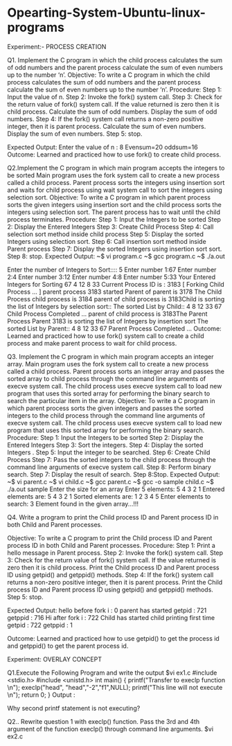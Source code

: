 # Opearting-System-Ubuntu-linux-programs

Experiment:- PROCESS CREATION

Q1. Implement the C program in which the child process calculates the sum of
odd numbers and the parent process calculate the sum of even numbers up
to the number ‘n’.
Objective:
To write a C program in which the child process calculates the sum of odd
numbers and the parent process calculate the sum of even numbers up to the
number ‘n’.
Procedure:
Step 1: Input the value of n.
Step 2: Invoke the fork() system call.
Step 3: Check for the return value of fork() system call. If the value returned is
zero then it is child process. Calculate the sum of odd numbers. Display the
sum of odd numbers.
Step 4: If the fork() system call returns a non-zero positive integer, then it is
parent process. Calculate the sum of even numbers. Display the sum of even
numbers.
Step 5: stop.

Expected Output:
Enter the value of n : 8
Evensum=20
oddsum=16
Outcome:
Learned and practiced how to use fork() to create child process.


Q2.Implement the C program in which main program accepts the integers to
be sorted Main program uses the fork system call to create a new process
called a child process. Parent process sorts the integers using insertion sort
and waits for child process using wait system call to sort the integers using
selection sort.
Objective:
To write a C program in which parent process sorts the given integers using
insertion sort and the child process sorts the integers using selection sort. The
parent process has to wait until the child process terminates.
Procedure:
Step 1: Input the Integers to be sorted
Step 2: Display the Entered Integers
Step 3: Create Child Process
Step 4: Call selection sort method inside child process
Step 5: Display the sorted Integers using selection sort.
Step 6: Call insertion sort method inside Parent process
Step 7: Display the sorted Integers using insertion sort sort.
Step 8: stop.
Expected Output:
~$ vi program.c
~$ gcc program.c
~$ ./a.out

Enter the number of Integers to Sort:::: 5
Enter number 1:67
Enter number 2:4
Enter number 3:12
Enter number 4:8
Enter number 5:33
Your Entered Integers for Sorting
67 4 12 8 33
Current Process ID is : 3183
[ Forking Child Process ... ]
parent process 3183 started
Parent of parent is 3178
The Child Process
child process is 3184
parent of child process is 3183Child is sorting the list of Integers by selection
sort::
The sorted List by Child::
4 8 12 33 67
Child Process Completed ...
parent of child process is 3183The Parent Process
Parent 3183 is sorting the list of Integers by insertion sort
The sorted List by Parent::
4 8 12 33 67
Parent Process Completed ...
Outcome:
Learned and practiced how to use fork() system call to create a child process and
make parent process to wait for child process.


Q3. Implement the C program in which main program accepts an integer array.
Main program uses the fork system call to create a new process called a
child process. Parent process sorts an integer array and passes the sorted
array to child process through the command line arguments of execve
system call. The child process uses execve system call to load new program
that uses this sorted array for performing the binary search to search the
particular item in the array.
Objective:
To write a C program in which parent process sorts the given integers and passes
the sorted integers to the child process through the command line arguments of
execve system call. The child process uses execve system call to load new
program that uses this sorted array for performing the binary search.
Procedure:
Step 1: Input the Integers to be sorted
Step 2: Display the Entered Integers
Step 3: Sort the integers.
Step 4: Display the sorted Integers .
Step 5: Input the integer to be searched.
Step 6: Create Child Process
Step 7: Pass the sorted integers to the child process through the command line
arguments of execve system call.
Step 8: Perform binary search.
Step 7: Display the result of search.
Step 8:Stop.
Expected Output:
~$ vi parent.c
~$ vi child.c
~$ gcc parent.c
~$ gcc -o sample child.c
~$ ./a.out sample
Enter the size for an array
Enter 5 elements: 5
4
3
2
1
Entered elements are: 5 4 3 2 1
Sorted elements are: 1 2 3 4 5
Enter elements to search:
3
Element found in the given array...!!!


Q4. Write a program to print the Child process ID and Parent process ID in
both Child and Parent processes.

Objective:
To write a C program to print the Child process ID and Parent process ID in
both Child and Parent processes.
Procedure:
Step 1: Print a hello message in Parent process.
Step 2: Invoke the fork() system call.
Step 3: Check for the return value of fork() system call. If the value returned is
zero then it is child process. Print the Child process ID and Parent process ID
using getpid() and getppid() methods.
Step 4: If the fork() system call returns a non-zero positive integer, then it is
parent process. Print the Child process ID and Parent process ID using getpid()
and getppid() methods.
Step 5: stop.

Expected Output:
hello before fork
i : 0
parent has started
getpid : 721 getppid : 716
Hi after fork i : 722
Child has started
child printing first time
getpid : 722 getppid : 1

Outcome:
Learned and practiced how to use getpid() to get the process id and getppid() to
get the parent process id.


Experiment: OVERLAY CONCEPT

Q1.Execute the Following Program and write the output
$vi ex1.c
#include <stdio.h>
#include <unistd.h>
int main()
{
printf("Transfer to execlp function \n");
execlp("head", "head","-2","f1",NULL); 
printf("This line will not execute \n");
return 0;
}
Output :

Why second printf statement is not executing?



Q2.. Rewrite question 1 with execlp() function. Pass the 3rd and 4th argument of the function
execlp() through command line arguments.
$vi ex2.c






